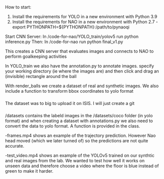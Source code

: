How to start:
1. Install the requirements for YOLO in a new environment with Python 3.9
2. Install the requirements for NAO in a new environment with Python 2.7
	-export PYTHONPATH=${PYTHONPATH}:/path/to/pynaoqi
	
Start CNN Server:
    In /code-for-nao/YOLO_train/yolov5 run python inference.py
Then:
    In /code-for-nao run python final_v1.py

This creates a CNN server that evaluates images and connects to NAO to perform goalkeeping activities

In YOLO_train we also have the annotation.py to annotate images.
    specify your working directory (ie where the images are) and then click and drag an (invisible) rectangle around the ball

With render_balls we create a dataset of real and synthetic images.
We also include a function to transform bbox coordinates to yolo format

###
The dataset was to big to upload it on ISIS. I will just create a git

###

/datasets contains the labeld images in the /datasets/coco folder (in yolo format) and when creating a dataset with annotations.py we also need to convert the data to yolo format. A function is provided in the class.


-frames.mp4 shows an example of the trajectory prediction. However Nao head moved (which we later turned of) so the predictions are not quite accurate.

-test_video.mp4 shows an example of the YOLOv5 trained on our synthtic and real images from the lab. We wanted to test how well it works on unseen data and therefore choose a video where the floor is blue instead of green to make it harder.


